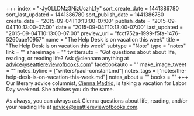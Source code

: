 +++
index = "-JyOLLDMz3NizUczhL1y"
sort_create_date = 1441386780
sort_last_updated = 1441386780
sort_publish_date = 1441386780
create_date = "2015-09-04T10:13:00-07:00"
publish_date = "2015-09-04T10:13:00-07:00"
date = "2015-09-04T10:13:00-07:00"
last_updated = "2015-09-04T10:13:00-07:00"
preview_url = "fccf752a-1999-f5fa-1476-5260aae10957"
name = "The Help Desk is on vacation this week"
title = "The Help Desk is on vacation this week"
subtype = "Note"
type = "notes"
link = ""
shareimage = ""
twitterauto = "Got questions about about life, reading, or reading life? Ask @ciennam anything at advice@seattlereviewofbooks.com"
facebookauto = ""
make_image_tweet = ""
notes_byline = ["writers/paul-constant.md"]
notes_tags = ["notes/the-help-desk-is-on-vacation-this-week.md"]
notes_about = ""
books = ""
+++
Our literary advice columnist, [Cienna Madrid](http://seattlereviewofbooks.com/writers/cienna-madrid/), is taking a vacation for Labor Day weekend. She advises you do the same. 

As always, you can always ask Cienna questions about life, reading, and/or your reading life at advice@seattlereviewofbooks.com.